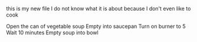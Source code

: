 this is my new file
I do not know what it is about
because I don't even like to cook

Open the can of vegetable soup
Empty into saucepan
Turn on burner to 5
Wait 10 minutes
Empty soup into bowl
